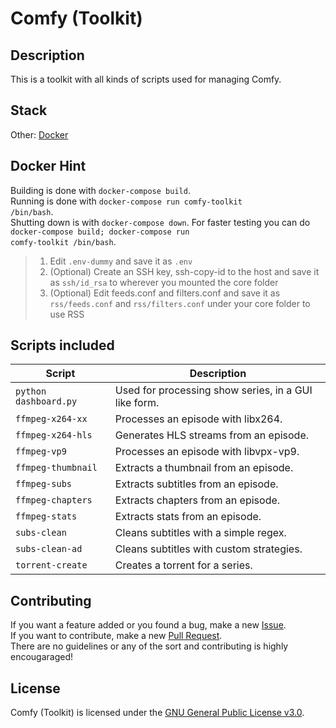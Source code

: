 # Comfy (Toolkit)

## Description
This is a toolkit with all kinds of scripts used for managing Comfy.

## Stack
Other: <a href="https://www.docker.com/">Docker<a>  

## Docker Hint
Building is done with <code>docker-compose build</code>.  
Running is done with <code>docker-compose run comfy-toolkit /bin/bash</code>.  
Shutting down is with <code>docker-compose down</code>.
For faster testing you can do <code>docker-compose build; docker-compose run comfy-toolkit /bin/bash</code>.
> 1) Edit <code>.env-dummy</code> and save it as <code>.env</code>  
> 2) (Optional) Create an SSH key, ssh-copy-id to the host and save it as <code>ssh/id_rsa</code> to wherever you mounted the core folder  
> 3) (Optional) Edit feeds.conf and filters.conf and save it as <code>rss/feeds.conf</code> and <code>rss/filters.conf</code> under your core folder to use RSS

## Scripts included
| Script                        | Description                                               |
| ----------------------------- | --------------------------------------------------------- |
| `python dashboard.py`         | Used for processing show series, in a GUI like form.     |
| `ffmpeg-x264-xx`              | Processes an episode with libx264.                        |
| `ffmpeg-x264-hls`             | Generates HLS streams from an episode.                    |
| `ffmpeg-vp9`                  | Processes an episode with libvpx-vp9.                     |
| `ffmpeg-thumbnail`            | Extracts a thumbnail from an episode.                     |
| `ffmpeg-subs`                 | Extracts subtitles from an episode.                       |
| `ffmpeg-chapters`             | Extracts chapters from an episode.                        |
| `ffmpeg-stats`                | Extracts stats from an episode.                           |
| `subs-clean`                  | Cleans subtitles with a simple regex.                     |
| `subs-clean-ad`               | Cleans subtitles with custom strategies.                  |
| `torrent-create`              | Creates a torrent for a series.                           |

## Contributing
If you want a feature added or you found a bug, make a new <a href="https://github.com/comfy-devs/comfy-toolkit/issues">Issue</a>.  
If you want to contribute, make a new <a href="https://github.com/comfy-devs/comfy-toolkit/pulls">Pull Request</a>.  
There are no guidelines or any of the sort and contributing is highly encougaraged!

## License
Comfy (Toolkit) is licensed under the [GNU General Public License v3.0](https://github.com/comfy-devs/comfy-toolkit/blob/master/LICENSE).
